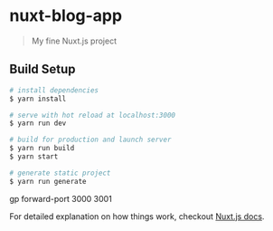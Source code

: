 # nuxt-blog-app

> My fine Nuxt.js project

## Build Setup

``` bash
# install dependencies
$ yarn install

# serve with hot reload at localhost:3000
$ yarn run dev

# build for production and launch server
$ yarn run build
$ yarn start

# generate static project
$ yarn run generate
```
gp forward-port 3000 3001

For detailed explanation on how things work, checkout [Nuxt.js docs](https://nuxtjs.org).
